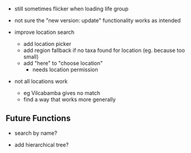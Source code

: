+ still sometimes flicker when loading life group

+ not sure the "new version: update" functionality works as intended

+ improve location search
  + add location picker
  + add region fallback if no taxa found for location (eg. because too small)
  + add "here" to "choose location"
    + needs location permission

+ not all locations work
  + eg Vilcabamba gives no match
  + find a way that works more generally
  

## Future Functions
+ search by name?

+ add hierarchical tree?
